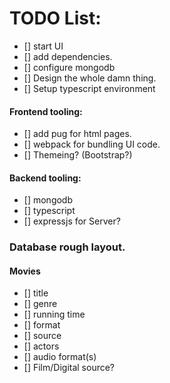 # TODO List:
- [] start UI
- [] add dependencies.
- [] configure mongodb
- [] Design the whole damn thing.
- [] Setup typescript environment

#### Frontend tooling:
- [] add pug for html pages.
- [] webpack for bundling UI code.
- [] Themeing? (Bootstrap?)

#### Backend tooling:
- [] mongodb
- [] typescript
- [] expressjs for Server?

### Database rough layout.
#### Movies
- [] title
- [] genre
- [] running time
- [] format
- [] source
- [] actors
- [] audio format(s)
- [] Film/Digital source?